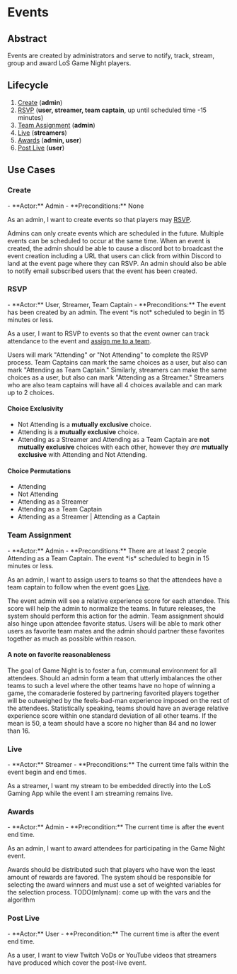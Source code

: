 # Events

## Abstract
Events are created by administrators and serve to notify, track, stream, group and award LoS Game Night players.

## Lifecycle
1. [Create](#Create) (**admin**) 
2. [RSVP](#RSVP) (**user, streamer, team captain**, up until scheduled time -15 minutes)
3. [Team Assignment](#Team-Assignment) (**admin**)
4. [Live](#Live) (**streamers**)
5. [Awards](#Awards) (**admin, user**)
6. [Post Live](#Post-Live) (**user**)

## Use Cases
<h3 id="Create">Create</h3>
- **Actor:** Admin
- **Preconditions:** None

As an admin, I want to create events so that players may [RSVP](#RSVP). 

Admins can only create events which are scheduled in the future. Multiple events can be scheduled to occur at the same time. When an event is created, the admin should be able to cause a discord bot to broadcast the event creation including a URL that users can click from within Discord to land at the event page where they can RSVP. An admin should also be able to notify email subscribed users that the event has been created.


<h3 id="RSVP">RSVP</h3>
- **Actor:** User, Streamer, Team Captain
- **Preconditions:** The event has been created by an admin. The event *is not* scheduled to begin in 15 minutes or less.

As a user, I want to RSVP to events so that the event owner can track attendance to the event and [assign me to a team](#Team-Assignment).

Users will mark "Attending" or "Not Attending" to complete the RSVP process. Team Captains can mark the same choices as a user, but also can mark "Attending as Team Captain."  Similarly, streamers can make the same choices as a user, but also can mark "Attending as a Streamer." Streamers who are also team captains will have all 4 choices available and can mark up to 2 choices.
#### Choice Exclusivity
- Not Attending is a **mutually exclusive** choice.
- Attending is a **mutually exclusive** choice.
- Attending as a Streamer and Attending as a Team Captain are **not mutually exclusive** choices with each other, however they *are* **mutually exclusive** with Attending and Not Attending.

#### Choice Permutations
- Attending
- Not Attending
- Attending as a Streamer
- Attending as a Team Captain
- Attending as a Streamer | Attending as a Captain


<h3 id="Team-Assignment">Team Assignment</h3>
- **Actor:** Admin
- **Preconditions:** There are at least 2 people Attending as a Team Captain. The event *is* scheduled to begin in 15 minutes or less.

As an admin, I want to assign users to teams so that the attendees have a team captain to follow when the event goes [Live](#Live).

The event admin will see a relative experience score for each attendee. This score will help the admin to normalize the teams. In future releases, the system should perform this action for the admin. Team assignment should also hinge upon attendee favorite status. Users will be able to mark other users as favorite team mates and the admin should partner these favorites together as much as possible within reason.
#### A note on favorite reasonableness
The goal of Game Night is to foster a fun, communal environment for all attendees. Should an admin form a team that utterly imbalances the other teams to such a level where the other teams have no hope of winning a game, the comaraderie fostered by partnering favorited players together will be outweighed by the feels-bad-man experience imposed on the rest of the attendees. Statistically speaking, teams should have an average relative experience score within one standard deviation of all other teams. If the mean is 50, a team should have a score no higher than 84 and no lower than 16.


<h3 id="Live">Live</h3>
- **Actor:** Streamer
- **Preconditions:** The current time falls within the event begin and end times.

As a streamer, I want my stream to be embedded directly into the LoS Gaming App while the event I am streaming remains live.


<h3 id="Awards">Awards</h3>
- **Actor:** Admin
- **Precondition:** The current time is after the event end time.

As an admin, I want to award attendees for participating in the Game Night event.

Awards should be distributed such that players who have won the least amount of rewards are favored. The system should be responsible for selecting the award winners and must use a set of weighted variables for the selection process. TODO(mlynam): come up with the vars and the algorithm


<h3 id="Post-Live">Post Live</h3>
- **Actor:** User
- **Precondition:** The current time is after the event end time.

As a user, I want to view Twitch VoDs or YouTube videos that streamers have produced which cover the post-live event.


